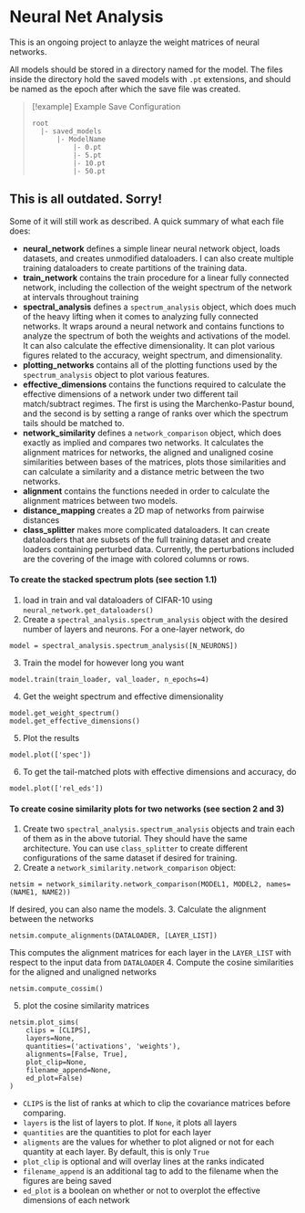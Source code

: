 # Neural Net Analysis

This is an ongoing project to anlayze the weight matrices of neural networks.



All models should be stored in a directory named for the model. The files inside the directory hold the saved models with `.pt` extensions, and should be named as the epoch after which the save file was created. 
> [!example] Example Save Configuration
> ``` 
> root
>	|- saved_models
>		|- ModelName
>			|- 0.pt
>			|- 5.pt
>			|- 10.pt
>			|- 50.pt
> ```

## This is all outdated. Sorry! 
Some of it will still work as described.
A quick summary of what each file does:
- **neural_network** defines a simple linear neural network object, loads datasets, and creates unmodified dataloaders. I can also create multiple training dataloaders to create partitions of the training data. 
- **train_network** contains the train procedure for a linear fully connected network, including the collection of the weight spectrum of the network at intervals throughout training
- **spectral_analysis** defines a `spectrum_analysis` object, which does much of the heavy lifting when it comes to analyzing fully connected networks. It wraps around a neural network and contains functions to analyze the spectrum of both the weights and activations of the model. It can also calculate the effective dimensionality. It can plot various figures related to the accuracy, weight spectrum, and dimensionality.
- **plotting_networks** contains all of the plotting functions used by the `spectrum_analysis` object to plot various features. 
- **effective_dimensions** contains the functions required to calculate the effective dimensions of a network under two different tail match/subtract regimes. The first is using the Marchenko-Pastur bound, and the second is by setting a range of ranks over which the spectrum tails should be matched to.  
- **network_similarity** defines a `network_comparison` object, which does exactly as implied and compares two networks. It calculates the alignment matrices for networks, the aligned and unaligned cosine similarities between bases of the matrices, plots those similarities and can calculate a similarity and a distance metric between the two networks. 
- **alignment** contains the functions needed in order to calculate the alignment matrices between two models.
- **distance_mapping** creates a 2D map of networks from pairwise distances
- **class_splitter** makes more complicated dataloaders. It can create dataloaders that are subsets of the full training dataset and create loaders containing perturbed data. Currently, the perturbations included are the covering of the image with colored columns or rows.

#### To create the stacked spectrum plots (see section 1.1)
1. load in train and val dataloaders of CIFAR-10 using `neural_network.get_dataloaders()`
2. Create a `spectral_analysis.spectrum_analysis` object with the desired number of layers and neurons. For a one-layer network, do 
```
model = spectral_analysis.spectrum_analysis([N_NEURONS])
```
3. Train the model for however long you want
```
model.train(train_loader, val_loader, n_epochs=4)
```
4. Get the weight spectrum and effective dimensionality
```
model.get_weight_spectrum()
model.get_effective_dimensions()
```
5. Plot the results
```
model.plot(['spec'])
```
6. To get the tail-matched plots with effective dimensions and accuracy, do
```
model.plot(['rel_eds'])
```

#### To create cosine similarity plots for two networks (see section 2 and 3)
1. Create two `spectral_analysis.spectrum_analysis` objects and train each of them as in the above tutorial. They should have the same architecture. You can use `class_splitter` to create different configurations of the same dataset if desired for training.
2. Create a `network_similarity.network_comparison` object:
```
netsim = network_similarity.network_comparison(MODEL1, MODEL2, names=(NAME1, NAME2))
```
If desired, you can also name the models.
3. Calculate the alignment between the networks
```
netsim.compute_alignments(DATALOADER, [LAYER_LIST])
```
This computes the alignment matrices for each layer in the `LAYER_LIST` with respect to the input data from `DATALOADER`
4. Compute the cosine similarities for the aligned and unaligned networks
```
netsim.compute_cossim()
```
5. plot the cosine similarity matrices
```
netsim.plot_sims(
	clips = [CLIPS],
	layers=None,  
	quantities=('activations', 'weights'),  
	alignments=[False, True],  
	plot_clip=None,  
	filename_append=None,  
	ed_plot=False)
)
```
- `CLIPS` is the list of ranks at which to clip the covariance matrices before comparing. 
- `layers` is the list of layers to plot. If `None`, it plots all layers
- `quantities` are the quantities to plot for each layer
- `aligments` are the values for whether to plot aligned or not for each quantity at each layer. By default, this is only `True`
- `plot_clip` is optional and will overlay lines at the ranks indicated
- `filename_append` is an additional tag to add to the filename when the figures are being saved
- `ed_plot` is a boolean on whether or not to overplot the effective dimensions of each network